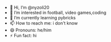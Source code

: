 - 👋 Hi, I’m @nyzoli20
- 👀 I’m interested in football, video games,coding
- 🌱 I’m currently learning pybricks
- 📫 How to reach me: i don't know
- 😄 Pronouns: he/him
- ⚡ Fun fact: hi

<!---
nyzoli20/nyzoli20 is a ✨ special ✨ repository because its `README.md` (this file) appears on your GitHub profile.
You can click the Preview link to take a look at your changes.
--->
